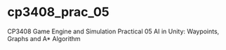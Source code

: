 # cp3408_prac_05
CP3408 Game Engine and Simulation Practical 05 AI in Unity: Waypoints, Graphs and A* Algorithm
